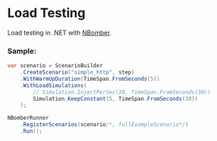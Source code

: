 # Load Testing

Load testing in .NET with [NBomber](https://nbomber.com/).

### Sample:

```c#
var scenario = ScenarioBuilder
    .CreateScenario("simple_http", step)
    .WithWarmUpDuration(TimeSpan.FromSeconds(5))
    .WithLoadSimulations(
        // Simulation.InjectPerSec(10, TimeSpan.FromSeconds(30))
        Simulation.KeepConstant(5, TimeSpan.FromSeconds(30))
    );

NBomberRunner
    .RegisterScenarios(scenario/*, fullExampleScenario*/)
    .Run();
```
